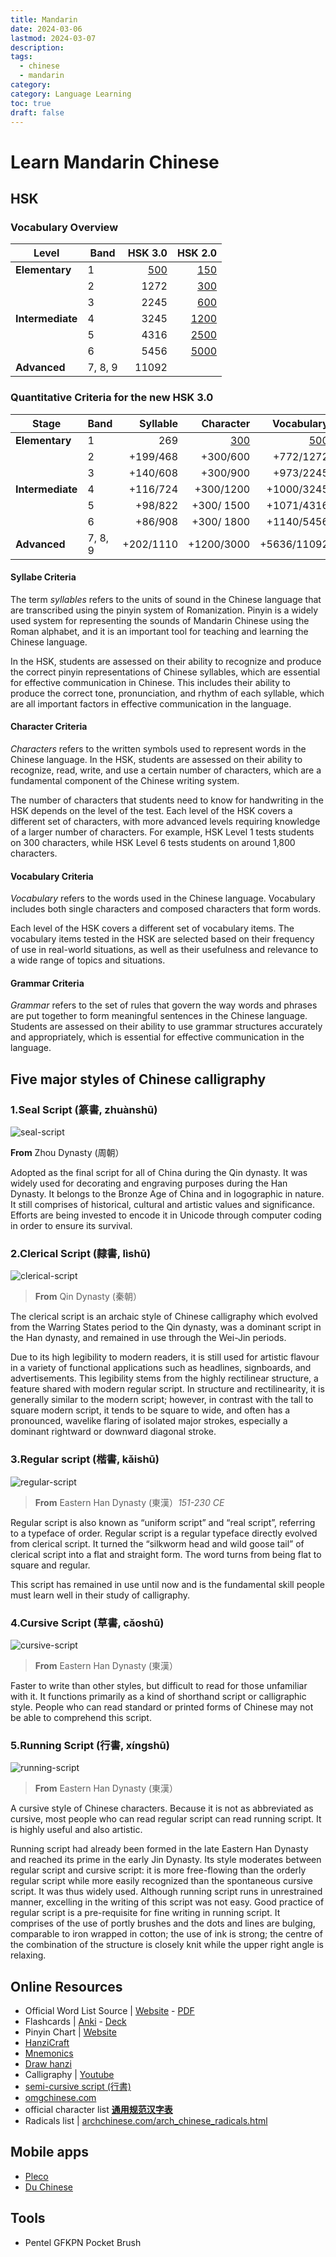 ```yaml
---
title: Mandarin
date: 2024-03-06
lastmod: 2024-03-07
description:
tags:
  - chinese
  - mandarin
category:
category: Language Learning
toc: true
draft: false
---
```


# Learn Mandarin Chinese

## HSK

### Vocabulary Overview

| Level            | Band    |                          HSK&nbsp;3.0 |                                            HSK&nbsp;2.0 |
| ---------------- | ------- | ------------------------------------: | ------------------------------------------------------: |
| **Elementary**   | 1       | [500](/codex/hsk30-band-1-vocabulary) |  [150](https://mandarinbean.com/hsk-1-vocabulary-list/) |
|                  | 2       |                                  1272 |  [300](https://mandarinbean.com/hsk-2-vocabulary-list/) |
|                  | 3       |                                  2245 |  [600](https://mandarinbean.com/hsk-3-vocabulary-list/) |
| **Intermediate** | 4       |                                  3245 | [1200](https://mandarinbean.com/hsk-4-vocabulary-list/) |
|                  | 5       |                                  4316 | [2500](https://mandarinbean.com/hsk-5-vocabulary-list/) |
|                  | 6       |                                  5456 | [5000](https://mandarinbean.com/hsk-6-vocabulary-list/) |
| **Advanced**     | 7, 8, 9 |                                 11092 |                                                         |

### Quantitative Criteria for the new HSK 3.0

| Stage            | Band    |  Syllable |                            Character |                            Vocabulary |  Grammar |
| ---------------- | ------- | --------: | -----------------------------------: | ------------------------------------: | -------: |
| **Elementary**   | 1       |       269 | [300](codex/hsk30-band-1-characters) | [500](/codex/hsk30-band-1-vocabulary) |       48 |
|                  | 2       |  +199/468 |                             +300/600 |                             +772/1272 |  +81/129 |
|                  | 3       |  +140/608 |                             +300/900 |                             +973/2245 |  +81/210 |
| **Intermediate** | 4       |  +116/724 |                            +300/1200 |                            +1000/3245 |  +76/286 |
|                  | 5       |   +98/822 |                           +300/ 1500 |                            +1071/4316 |  +71/357 |
|                  | 6       |   +86/908 |                           +300/ 1800 |                            +1140/5456 |  +67/424 |
| **Advanced**     | 7, 8, 9 | +202/1110 |                           +1200/3000 |                           +5636/11092 | +148/572 |

#### Syllabe Criteria

The term _syllables_ refers to the units of sound in the Chinese language that are transcribed using the pinyin system of Romanization. Pinyin is a widely used system for representing the sounds of Mandarin Chinese using the Roman alphabet, and it is an important tool for teaching and learning the Chinese language.

In the HSK, students are assessed on their ability to recognize and produce the correct pinyin representations of Chinese syllables, which are essential for effective communication in Chinese. This includes their ability to produce the correct tone, pronunciation, and rhythm of each syllable, which are all important factors in effective communication in the language.

#### Character Criteria

_Characters_ refers to the written symbols used to represent words in the Chinese language. In the HSK, students are assessed on their ability to recognize, read, write, and use a certain number of characters, which are a fundamental component of the Chinese writing system.

The number of characters that students need to know for handwriting in the HSK depends on the level of the test. Each level of the HSK covers a different set of characters, with more advanced levels requiring knowledge of a larger number of characters. For example, HSK Level 1 tests students on 300 characters, while HSK Level 6 tests students on around 1,800 characters.

#### Vocabulary Criteria

_Vocabulary_ refers to the words used in the Chinese language. Vocabulary includes both single characters and composed characters that form words.

Each level of the HSK covers a different set of vocabulary items. The vocabulary items tested in the HSK are selected based on their frequency of use in real-world situations, as well as their usefulness and relevance to a wide range of topics and situations.

#### Grammar Criteria

_Grammar_ refers to the set of rules that govern the way words and phrases are put together to form meaningful sentences in the Chinese language. Students are assessed on their ability to use grammar structures accurately and appropriately, which is essential for effective communication in the language.

## Five major styles of Chinese calligraphy

### 1.Seal Script (篆書, zhuànshū)

![seal-script](/files/chinese/seal-script.png)

**From** Zhou Dynasty (周朝）

Adopted as the final script for all of China during the Qin dynasty. It was widely used for decorating and engraving purposes during the Han Dynasty. It belongs to the Bronze Age of China and in logographic in nature. It still comprises of historical, cultural and artistic values and significance. Efforts are being invested to encode it in Unicode through computer coding in order to ensure its survival.

### 2.Clerical Script (隸書, lìshū)

![clerical-script](/files/chinese/clerical-script.png)

> **From** Qin Dynasty (秦朝）

The clerical script is an archaic style of Chinese calligraphy which evolved from the Warring States period to the Qin dynasty, was a dominant script in the Han dynasty, and remained in use through the Wei-Jin periods.

Due to its high legibility to modern readers, it is still used for artistic flavour in a variety of functional applications such as headlines, signboards, and advertisements. This legibility stems from the highly rectilinear structure, a feature shared with modern regular script. In structure and rectilinearity, it is generally similar to the modern script; however, in contrast with the tall to square modern script, it tends to be square to wide, and often has a pronounced, wavelike flaring of isolated major strokes, especially a dominant rightward or downward diagonal stroke.

### 3.Regular script (楷書, kǎishū)

![regular-script](/files/chinese/regular-script.png)

> **From** Eastern Han Dynasty (東漢）_151-230 CE_

Regular script is also known as “uniform script” and “real script”, referring to a typeface of order. Regular script is a regular typeface directly evolved from clerical script. It turned the “silkworm head and wild goose tail” of clerical script into a flat and straight form. The word turns from being flat to square and regular.

This script has remained in use until now and is the fundamental skill people must learn well in their study of calligraphy.

### 4.Cursive Script (草書, cǎoshū)

![cursive-script](/files/chinese/cursive-script.png)

> **From** Eastern Han Dynasty (東漢）

Faster to write than other styles, but difficult to read for those unfamiliar with it. It functions primarily as a kind of shorthand script or calligraphic style. People who can read standard or printed forms of Chinese may not be able to comprehend this script.

### 5.Running Script (行書, xíngshū)

![running-script](/files/chinese/running-script.png)

> **From** Eastern Han Dynasty (東漢）

A cursive style of Chinese characters. Because it is not as abbreviated as cursive, most people who can read regular script can read running script. It is highly useful and also artistic.

Running script had already been formed in the late Eastern Han Dynasty and reached its prime in the early Jin Dynasty. Its style moderates between regular script and cursive script: it is more free-flowing than the orderly regular script while more easily recognized than the spontaneous cursive script. It was thus widely used. Although running script runs in unrestrained manner, excelling in the writing of this script was not easy. Good practice of regular script is a pre-requisite for fine writing in running script. It comprises of the use of portly brushes and the dots and lines are bulging, comparable to iron wrapped in cotton; the use of ink is strong; the centre of the combination of the structure is closely knit while the upper right angle is relaxing.

## Online Resources

- Official Word List Source | [Website](http://www.moe.gov.cn/jyb_xwfb/gzdt_gzdt/s5987/202103/t20210329_523304.html) - [PDF](http://www.moe.gov.cn/jyb_xwfb/gzdt_gzdt/s5987/202103/W020210329527301787356.pdf)
- Flashcards | [Anki](https://apps.ankiweb.net/) - [Deck](https://ankiweb.net/shared/info/536858343)
- Pinyin Chart | [Website](https://yoyochinese.com/chinese-learning-tools/Mandarin-Chinese-pronunciation-lesson/pinyin-chart-table)
- [HanziCraft](https://hanzicraft.com)
- [Mnemonics](http://rtega.be/chmn/)
- [Draw hanzi](https://www.qhanzi.com/index.html)
- Calligraphy | [Youtube](https://www.youtube.com/@weilicalligraphie)
- [semi-cursive script (行書)](http://www.ryuurui.com/semi-cursive-script.html)
- [omgchinese.com](https://www.omgchinese.com/)
- official character list **[通用规范汉字表](http://www.moe.gov.cn/jyb_sjzl/ziliao/A19/201306/t20130601_186002.html)**
- Radicals list | [archchinese.com/arch_chinese_radicals.html](https://www.archchinese.com/arch_chinese_radicals.html)

## Mobile apps

- [Pleco](https://www.pleco.com)
- [Du Chinese](https://duchinese.net)

## Tools

- Pentel GFKPN Pocket Brush
